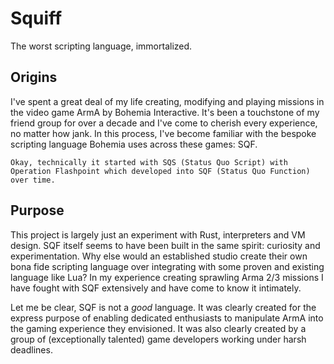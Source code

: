 # Squiff
The worst scripting language, immortalized.

## Origins
I've spent a great deal of my life creating, modifying and playing missions in the video game ArmA by Bohemia Interactive. It's been a touchstone of my friend group for over a decade and I've come to cherish every experience, no matter how jank. In this process, I've become familiar with the bespoke scripting language Bohemia uses across these games: SQF. 

```admonish info 
Okay, technically it started with SQS (Status Quo Script) with Operation Flashpoint which developed into SQF (Status Quo Function) over time.
```

## Purpose
This project is largely just an experiment with Rust, interpreters and VM design. SQF itself seems to have been built in the same spirit: curiosity and experimentation. Why else would an established studio create their own bona fide scripting language over integrating with some proven and existing language like Lua? 
In my experience creating sprawling Arma 2/3 missions I have fought with SQF extensively and have come to know it intimately. 

Let me be clear, SQF is not a *good* language. It was clearly created for the express purpose of enabling dedicated enthusiasts to manipulate ArmA into the gaming experience they envisioned. It was also clearly created by a group of (exceptionally talented) game developers working under harsh deadlines. 